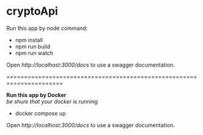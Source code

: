 # cryptoApi

Run this app by node command:

<ul>
  <li>npm install</li>
  <li>npm run build</li>
  <li>npm run watch</li>
</ul>

Open <i>http://localhost:3000/docs</i> to use a swagger documentation.

======================================================================


<strong>Run this app by Docker</strong> <br />
<i>be shure that your docker is running</i>

<ul>
  <li>docker compose up</li>
</ul>

Open <i>http://localhost:3000/docs</i> to use a swagger documentation.
